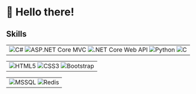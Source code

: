 # 👋 Hello there!

## Skills
<table> <tr> <td> <img src="https://img.icons8.com/color/48/000000/c-sharp-logo.png" title="C#" alt="C#"/> <img src="https://img.icons8.com/color/48/000000/microsoft.png" title="ASP.NET Core MVC" alt="ASP.NET Core MVC"/> <img src="https://img.icons8.com/color/48/000000/api.png" title=".NET Core Web API" alt=".NET Core Web API"/> <img src="https://img.icons8.com/color/48/000000/python.png" title="Python" alt="Python"/> <img src="https://img.icons8.com/color/48/000000/c-programming.png" title="C" alt="C"/> </td> </tr> </table>

<table> <tr> <td> <img src="https://img.icons8.com/color/48/000000/html-5.png" title="HTML5" alt="HTML5"/> <img src="https://img.icons8.com/color/48/000000/css3.png" title="CSS3" alt="CSS3"/> <img src="https://img.icons8.com/color/48/000000/bootstrap.png" title="Bootstrap" alt="Bootstrap"/> </td> </tr> </table>

<table> <tr> <td> <img src="https://img.icons8.com/color/48/000000/microsoft-sql-server.png" title="MSSQL" alt="MSSQL"/> <img src="https://img.icons8.com/color/48/000000/redis.png" title="Redis" alt="Redis"/> </td> </tr> </table>
